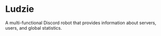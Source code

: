 # Ludzie
A multi-functional Discord robot that provides information about servers, users, and global statistics.
